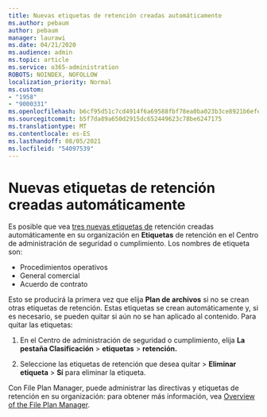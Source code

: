 ```yaml
---
title: Nuevas etiquetas de retención creadas automáticamente
ms.author: pebaum
author: pebaum
manager: laurawi
ms.date: 04/21/2020
ms.audience: admin
ms.topic: article
ms.service: o365-administration
ROBOTS: NOINDEX, NOFOLLOW
localization_priority: Normal
ms.custom:
- "1958"
- "9000331"
ms.openlocfilehash: b6cf95d51c7cd4914f6a69588fbf78ea0ba023b3ce8921b6efef6d97ab8bf66c
ms.sourcegitcommit: b5f7da89a650d2915dc652449623c78be6247175
ms.translationtype: MT
ms.contentlocale: es-ES
ms.lasthandoff: 08/05/2021
ms.locfileid: "54097539"
---
```

# <a name="new-retention-labels-created-automatically"></a>Nuevas etiquetas de retención creadas automáticamente

Es posible que vea [tres nuevas etiquetas de](https://docs.microsoft.com/microsoft-365/compliance/file-plan-manager) retención creadas automáticamente en su organización en **Etiquetas** de retención en el Centro de administración de seguridad o cumplimiento. Los nombres de etiqueta son:

- Procedimientos operativos
- General comercial
- Acuerdo de contrato

Esto se producirá la primera vez que elija **Plan de archivos** si no se crean otras etiquetas de retención. Estas etiquetas se crean automáticamente y, si es necesario, se pueden quitar si aún no se han aplicado al contenido. Para quitar las etiquetas:

1. En el Centro de administración de seguridad o cumplimiento, elija **La pestaña Clasificación**  >  **etiquetas**  >  **retención.**

1. Seleccione las etiquetas de retención que desea quitar > **Eliminar etiqueta**  >  **Sí** para eliminar la etiqueta.

Con File Plan Manager, puede administrar las directivas y etiquetas de retención en su organización: para obtener más información, vea [Overview of the File Plan Manager](https://docs.microsoft.com/microsoft-365/compliance/file-plan-manager).